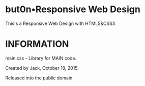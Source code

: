 but0n•Responsive Web Design
=====

This's a Responsive Web Design with HTML5&amp;CSS3

INFORMATION 
=====

main.css - Library for MAIN code.

Created by Jack, October 18, 2015.

Released into the public domain.
